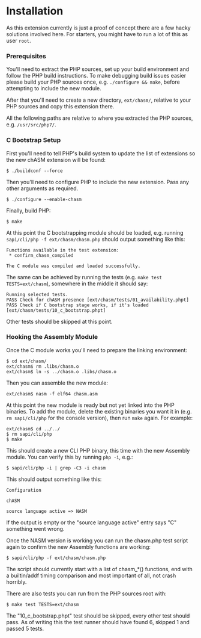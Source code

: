 # Installation

As this extension currently is just a proof of concept there are a few hacky solutions involved here. For starters, you
might have to run a lot of this as user `root`.

### Prerequisites

You'll need to extract the PHP sources, set up your build environment and follow the PHP build instructions. To make
debugging build issues easier please build your PHP sources once, e.g. `./configure && make`, before attempting to
include the new module.

After that you'll need to create a new directory, `ext/chasm/`, relative to your PHP sources and copy this extension
there.

All the following paths are relative to where you extracted the PHP sources, e.g. `/usr/src/php7/`.

### C Bootstrap Setup

First you'll need to tell PHP's build system to update the list of extensions so the new chASM extension will be found:

    $ ./buildconf --force

Then you'll need to configure PHP to include the new extension. Pass any other arguments as required.

    $ ./configure --enable-chasm

Finally, build PHP:

    $ make

At this point the C bootstrapping module should be loaded, e.g. running `sapi/cli/php -f ext/chasm/chasm.php` should
output something like this:

    Functions available in the test extension:
     * confirm_chasm_compiled

    The C module was compiled and loaded successfully.

The same can be achieved by running the tests (e.g. `make test TESTS=ext/chasm`), somewhere in the middle it should say:

    Running selected tests.
    PASS Check for chASM presence [ext/chasm/tests/01_availability.phpt]
    PASS Check if C bootstrap stage works, if it's loaded [ext/chasm/tests/10_c_bootstrap.phpt]

Other tests should be skipped at this point.

### Hooking the Assembly Module

Once the C module works you'll need to prepare the linking environment:

    $ cd ext/chasm/
    ext/chasm$ rm .libs/chasm.o
    ext/chasm$ ln -s ../chasm.o .libs/chasm.o

Then you can assemble the new module:

    ext/chasm$ nasm -f elf64 chasm.asm

At this point the new module is ready but not yet linked into the PHP binaries. To add the module, delete the existing
binaries you want it in (e.g. `rm sapi/cli/php` for the console version), then run `make` again. For example:

    ext/chasm$ cd ../../
    $ rm sapi/cli/php
    $ make

This should create a new CLI PHP binary, this time with the new Assembly module. You can verify this by running
`php -i`, e.g.:

    $ sapi/cli/php -i | grep -C3 -i chasm

This should output something like this:

    Configuration

    chASM

    source language active => NASM

If the output is empty or the "source language active" entry says "C" something went wrong.

Once the NASM version is working you can run the chasm.php test script again to confirm the new Assembly functions are
working:

    $ sapi/cli/php -f ext/chasm/chasm.php

The script should currently start with a list of chasm\_\*() functions, end with a builtin/addf timing comparison and
most important of all, not crash horribly.

There are also tests you can run from the PHP sources root with:

    $ make test TESTS=ext/chasm

The "10\_c\_bootstrap.phpt" test should be skipped, every other test should pass. As of writing this the test runner
should have found 6, skipped 1 and passed 5 tests.
